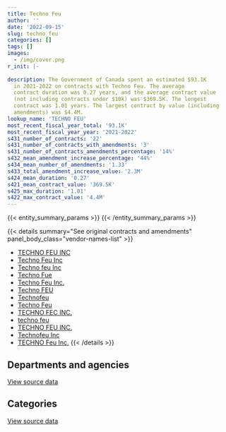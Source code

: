 ```yaml
---
title: Techno Feu
author: ''
date: '2022-09-15'
slug: techno_feu
categories: []
tags: []
images:
  - /img/cover.png
r_init: |-
  
description: The Government of Canada spent an estimated $93.1K
  in 2021-2022 on contracts with Techno Feu. The average
  contract duration was 0.27 years, and the average contract value
  (not including contracts under $10k) was $369.5K. The longest
  contract was 1.01 years. The largest contract by value (including
  amendments) was $4.4M.
lookup_name: 'TECHNO FEU'
most_recent_fiscal_year_total: '93.1K'
most_recent_fiscal_year_year: '2021-2022'
s431_number_of_contracts: '22'
s431_number_of_contracts_with_amendments: '3'
s431_number_of_contracts_amendments_percentage: '14%'
s432_mean_amendment_increase_percentage: '44%'
s434_mean_number_of_amendments: '1.33'
s433_total_amendment_increase_value: '2.3M'
s424_mean_duration: '0.27'
s421_mean_contract_value: '369.5K'
s425_max_duration: '1.01'
s422_max_contract_value: '4.4M'
---
```


<script src="/rmarkdown-libs/htmlwidgets/htmlwidgets.js"></script>
<link href="/rmarkdown-libs/datatables-css/datatables-crosstalk.css" rel="stylesheet" />
<script src="/rmarkdown-libs/datatables-binding/datatables.js"></script>
<script src="/rmarkdown-libs/jquery/jquery-3.6.0.min.js"></script>
<link href="/rmarkdown-libs/dt-core-bootstrap/css/dataTables.bootstrap.min.css" rel="stylesheet" />
<link href="/rmarkdown-libs/dt-core-bootstrap/css/dataTables.bootstrap.extra.css" rel="stylesheet" />
<script src="/rmarkdown-libs/dt-core-bootstrap/js/jquery.dataTables.min.js"></script>
<script src="/rmarkdown-libs/dt-core-bootstrap/js/dataTables.bootstrap.min.js"></script>
<link href="/rmarkdown-libs/crosstalk/css/crosstalk.min.css" rel="stylesheet" />
<script src="/rmarkdown-libs/crosstalk/js/crosstalk.min.js"></script>
<script src="/rmarkdown-libs/htmlwidgets/htmlwidgets.js"></script>
<link href="/rmarkdown-libs/datatables-css/datatables-crosstalk.css" rel="stylesheet" />
<script src="/rmarkdown-libs/datatables-binding/datatables.js"></script>
<script src="/rmarkdown-libs/jquery/jquery-3.6.0.min.js"></script>
<link href="/rmarkdown-libs/dt-core-bootstrap/css/dataTables.bootstrap.min.css" rel="stylesheet" />
<link href="/rmarkdown-libs/dt-core-bootstrap/css/dataTables.bootstrap.extra.css" rel="stylesheet" />
<script src="/rmarkdown-libs/dt-core-bootstrap/js/jquery.dataTables.min.js"></script>
<script src="/rmarkdown-libs/dt-core-bootstrap/js/dataTables.bootstrap.min.js"></script>
<link href="/rmarkdown-libs/crosstalk/css/crosstalk.min.css" rel="stylesheet" />
<script src="/rmarkdown-libs/crosstalk/js/crosstalk.min.js"></script>

{{< entity_summary_params >}}
{{< /entity_summary_params >}}

{{< details summary="See original contracts and amendments" panel_body_class="vendor-names-list" >}}
- [TECHNO FEU INC](https://search.open.canada.ca/en/ct/?sort=contract_value_f%20desc&page=1&search_text=%22TECHNO%20FEU%20INC%22)
- [Techno Feu Inc](https://search.open.canada.ca/en/ct/?sort=contract_value_f%20desc&page=1&search_text=%22Techno%20Feu%20Inc%22)
- [Techno feu Inc](https://search.open.canada.ca/en/ct/?sort=contract_value_f%20desc&page=1&search_text=%22Techno%20feu%20Inc%22)
- [Techno Fue](https://search.open.canada.ca/en/ct/?sort=contract_value_f%20desc&page=1&search_text=%22Techno%20Fue%22)
- [Techno Feu Inc.](https://search.open.canada.ca/en/ct/?sort=contract_value_f%20desc&page=1&search_text=%22Techno%20Feu%20Inc.%22)
- [Techno FEU](https://search.open.canada.ca/en/ct/?sort=contract_value_f%20desc&page=1&search_text=%22Techno%20FEU%22)
- [Technofeu](https://search.open.canada.ca/en/ct/?sort=contract_value_f%20desc&page=1&search_text=%22Technofeu%22)
- [Techno Feu](https://search.open.canada.ca/en/ct/?sort=contract_value_f%20desc&page=1&search_text=%22Techno%20Feu%22)
- [TECHNO FEC INC.](https://search.open.canada.ca/en/ct/?sort=contract_value_f%20desc&page=1&search_text=%22TECHNO%20FEC%20INC.%22)
- [techno feu](https://search.open.canada.ca/en/ct/?sort=contract_value_f%20desc&page=1&search_text=%22techno%20feu%22)
- [TECHNO FEU INC.](https://search.open.canada.ca/en/ct/?sort=contract_value_f%20desc&page=1&search_text=%22TECHNO%20FEU%20INC.%22)
- [Technofeu Inc](https://search.open.canada.ca/en/ct/?sort=contract_value_f%20desc&page=1&search_text=%22Technofeu%20Inc%22)
- [TECHNO Feu Inc.](https://search.open.canada.ca/en/ct/?sort=contract_value_f%20desc&page=1&search_text=%22TECHNO%20Feu%20Inc.%22)
{{< /details >}}

## Departments and agencies

<div id="htmlwidget-1" style="width:100%;height:auto;" class="datatables html-widget"></div>
<script type="application/json" data-for="htmlwidget-1">{"x":{"style":"bootstrap","filter":"none","vertical":false,"data":[["<a href=\"/departments/dnd-mdn/\">National Defence<\/a>"],[1149833.64],[5246861.41],[1641787.95],[93067.3]],"container":"<table class=\"table table-striped table-hover row-border order-column display\">\n  <thead>\n    <tr>\n      <th>Department<\/th>\n      <th>2018-2019<\/th>\n      <th>2019-2020<\/th>\n      <th>2020-2021<\/th>\n      <th>2021-2022<\/th>\n    <\/tr>\n  <\/thead>\n<\/table>","options":{"order":[[4,"desc"]],"pageLength":10,"autoWidth":true,"columnDefs":[{"targets":1,"render":"function(data, type, row, meta) {\n    return type !== 'display' ? data : DTWidget.formatCurrency(data, \"$\", 2, 3, \",\", \".\", true, null);\n  }"},{"targets":2,"render":"function(data, type, row, meta) {\n    return type !== 'display' ? data : DTWidget.formatCurrency(data, \"$\", 2, 3, \",\", \".\", true, null);\n  }"},{"targets":3,"render":"function(data, type, row, meta) {\n    return type !== 'display' ? data : DTWidget.formatCurrency(data, \"$\", 2, 3, \",\", \".\", true, null);\n  }"},{"targets":4,"render":"function(data, type, row, meta) {\n    return type !== 'display' ? data : DTWidget.formatCurrency(data, \"$\", 2, 3, \",\", \".\", true, null);\n  }"},{"width":"16%","targets":[1,2,3,4]},{"className":"dt-right","targets":[1,2,3,4]}],"orderClasses":false}},"evals":["options.columnDefs.0.render","options.columnDefs.1.render","options.columnDefs.2.render","options.columnDefs.3.render"],"jsHooks":[]}</script>
<p class="text-right">
<a href="https://github.com/GoC-Spending/contracts-data/tree/main/data/out/vendors/techno_feu/summary_by_fiscal_year_by_department.csv" class="source-data-link btn btn-link">View source data</a>
</p>

## Categories

<div id="htmlwidget-2" style="width:100%;height:auto;" class="datatables html-widget"></div>
<script type="application/json" data-for="htmlwidget-2">{"x":{"style":"bootstrap","filter":"none","vertical":false,"data":[["<a href=\"/categories/facilities_and_construction/\">Facilities and construction<\/a>","<a href=\"/categories/defence/\">Defence<\/a>","<a href=\"/categories/industrial_products_and_services/\">Industrial products and services<\/a>"],[null,1131536.88,18296.76],[null,5203743.75,43117.66],[22055.9,1552719.03,67013.02],[null,49844.46,43222.84]],"container":"<table class=\"table table-striped table-hover row-border order-column display\">\n  <thead>\n    <tr>\n      <th>Category<\/th>\n      <th>2018-2019<\/th>\n      <th>2019-2020<\/th>\n      <th>2020-2021<\/th>\n      <th>2021-2022<\/th>\n    <\/tr>\n  <\/thead>\n<\/table>","options":{"order":[[4,"desc"]],"dom":"t","pageLength":30,"autoWidth":true,"columnDefs":[{"targets":1,"render":"function(data, type, row, meta) {\n    return type !== 'display' ? data : DTWidget.formatCurrency(data, \"$\", 2, 3, \",\", \".\", true, null);\n  }"},{"targets":2,"render":"function(data, type, row, meta) {\n    return type !== 'display' ? data : DTWidget.formatCurrency(data, \"$\", 2, 3, \",\", \".\", true, null);\n  }"},{"targets":3,"render":"function(data, type, row, meta) {\n    return type !== 'display' ? data : DTWidget.formatCurrency(data, \"$\", 2, 3, \",\", \".\", true, null);\n  }"},{"targets":4,"render":"function(data, type, row, meta) {\n    return type !== 'display' ? data : DTWidget.formatCurrency(data, \"$\", 2, 3, \",\", \".\", true, null);\n  }"},{"width":"16%","targets":[1,2,3,4]},{"className":"dt-right","targets":[1,2,3,4]}],"orderClasses":false,"lengthMenu":[10,25,30,50,100]}},"evals":["options.columnDefs.0.render","options.columnDefs.1.render","options.columnDefs.2.render","options.columnDefs.3.render"],"jsHooks":[]}</script>
<p class="text-right">
<a href="https://github.com/GoC-Spending/contracts-data/tree/main/data/out/vendors/techno_feu/summary_by_fiscal_year_by_category.csv" class="source-data-link btn btn-link">View source data</a>
</p>

